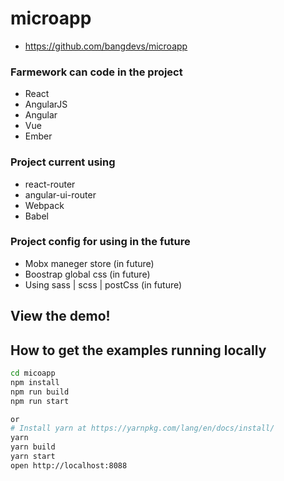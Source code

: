 # microapp
- https://github.com/bangdevs/microapp
### Farmework can code in the project
- React
- AngularJS
- Angular
- Vue
- Ember

### Project current using 
- react-router
- angular-ui-router
- Webpack
- Babel

### Project config for using in the future
- Mobx maneger store (in future)
- Boostrap global css (in future)
- Using sass | scss | postCss (in future)

## View the demo!

## How to get the examples running locally
```bash
cd micoapp
npm install
npm run build
npm run start

or
# Install yarn at https://yarnpkg.com/lang/en/docs/install/
yarn
yarn build
yarn start
open http://localhost:8088
```
